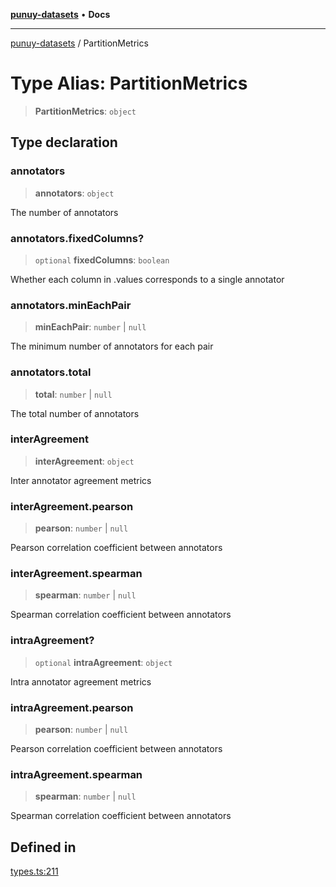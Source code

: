 [**punuy-datasets**](../README.md) • **Docs**

***

[punuy-datasets](../README.md) / PartitionMetrics

# Type Alias: PartitionMetrics

> **PartitionMetrics**: `object`

## Type declaration

### annotators

> **annotators**: `object`

The number of annotators

### annotators.fixedColumns?

> `optional` **fixedColumns**: `boolean`

Whether each column in .values corresponds to a single annotator

### annotators.minEachPair

> **minEachPair**: `number` \| `null`

The minimum number of annotators for each pair

### annotators.total

> **total**: `number` \| `null`

The total number of annotators

### interAgreement

> **interAgreement**: `object`

Inter annotator agreement metrics

### interAgreement.pearson

> **pearson**: `number` \| `null`

Pearson correlation coefficient between annotators

### interAgreement.spearman

> **spearman**: `number` \| `null`

Spearman correlation coefficient between annotators

### intraAgreement?

> `optional` **intraAgreement**: `object`

Intra annotator agreement metrics

### intraAgreement.pearson

> **pearson**: `number` \| `null`

Pearson correlation coefficient between annotators

### intraAgreement.spearman

> **spearman**: `number` \| `null`

Spearman correlation coefficient between annotators

## Defined in

[types.ts:211](https://github.com/andrefs/punuy-datasets/blob/4b389199f71f71bc5a241768a22192a8e0fb3eb3/src/lib/types.ts#L211)
